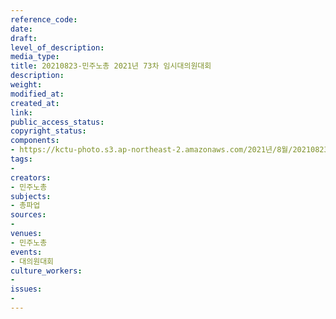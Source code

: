 ```yaml
---
reference_code: 
date: 
draft: 
level_of_description: 
media_type: 
title: 20210823-민주노총 2021년 73차 임시대의원대회
description: 
weight: 
modified_at: 
created_at: 
link: 
public_access_status: 
copyright_status: 
components:
- https://kctu-photo.s3.ap-northeast-2.amazonaws.com/2021년/8월/20210823-민주노총+2021년+73차+임시대의원대회/_1D20191.jpg
tags:
- 
creators:
- 민주노총
subjects:
- 총파업
sources:
- 
venues:
- 민주노총
events:
- 대의원대회
culture_workers:
- 
issues:
- 
---
```

